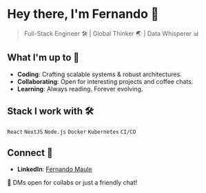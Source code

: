# Hey there, I'm Fernando 👋
> Full-Stack Engineer 🛠 | Global Thinker 🌏 | Data Whisperer 📊

## What I'm up to 🚀

- **Coding**: Crafting scalable systems & robust architectures.
- **Collaborating**: Open for interesting projects and coffee chats.
- **Learning**: Always reading. Forever evolving.

## Stack I work with 🛠

`React` `NextJS` `Node.js` `Docker` `Kubernetes` `CI/CD`

## Connect 🤝

- **LinkedIn**: [Fernando Maule](https://www.linkedin.com/in/fmaule/)

💌 DMs open for collabs or just a friendly chat! 
